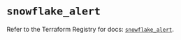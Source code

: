 # `snowflake_alert`

Refer to the Terraform Registry for docs: [`snowflake_alert`](https://registry.terraform.io/providers/snowflake-labs/snowflake/0.94.1/docs/resources/alert).
